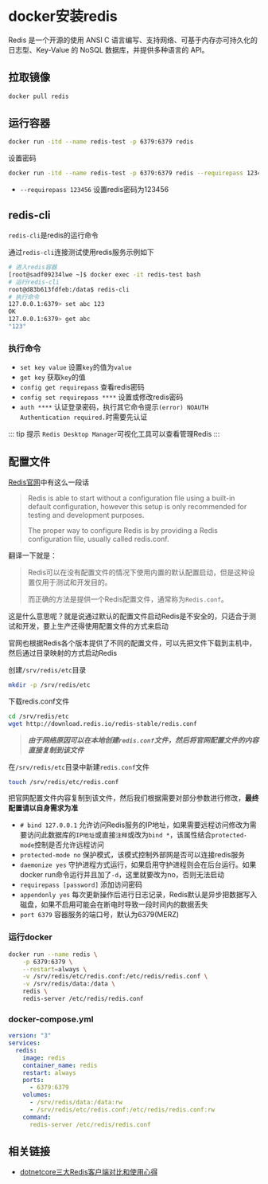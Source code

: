 # docker安装redis

Redis 是一个开源的使用 ANSI C 语言编写、支持网络、可基于内存亦可持久化的日志型、Key-Value 的 NoSQL 数据库，并提供多种语言的 API。

## 拉取镜像

```bash
docker pull redis
```

## 运行容器

```bash
docker run -itd --name redis-test -p 6379:6379 redis
```

设置密码

```bash
docker run -itd --name redis-test -p 6379:6379 redis --requirepass 123456
```

* `--requirepass 123456` 设置redis密码为123456

## redis-cli

`redis-cli`是redis的运行命令

通过`redis-cli`连接测试使用redis服务示例如下
  
```bash
# 进入redis容器
[root@sadf09234lwe ~]$ docker exec -it redis-test bash
# 运行redis-cli
root@d83b613fdfeb:/data$ redis-cli
# 执行命令
127.0.0.1:6379> set abc 123
OK
127.0.0.1:6379> get abc
"123"
```

### 执行命令

* `set key value` 设置`key`的值为`value`
* `get key` 获取`key`的值
* `config get requirepass` 查看redis密码
* `config set requirepass ****` 设置或修改redis密码
* `auth ****` 认证登录密码，执行其它命令提示`(error) NOAUTH Authentication required.`时需要先认证

::: tip 提示
`Redis Desktop Manager`可视化工具可以查看管理Redis
:::

## 配置文件

[Redis官网](https://redis.io/topics/config)中有这么一段话

> Redis is able to start without a configuration file using a built-in default configuration, however this setup is only recommended for testing and development purposes.
>
> The proper way to configure Redis is by providing a Redis configuration file, usually called redis.conf.

翻译一下就是：

> Redis可以在没有配置文件的情况下使用内置的默认配置启动，但是这种设置仅用于测试和开发目的。
>
> 而正确的方法是提供一个Redis配置文件，通常称为`Redis.conf`。

这是什么意思呢？就是说通过默认的配置文件启动Redis是不安全的，只适合于测试和开发，要上生产还得使用配置文件的方式来启动

官网也根据Redis各个版本提供了不同的配置文件，可以先把文件下载到主机中，然后通过目录映射的方式启动Redis

创建`/srv/redis/etc`目录

```bash
mkdir -p /srv/redis/etc
```

下载redis.conf文件

```bash
cd /srv/redis/etc
wget http://download.redis.io/redis-stable/redis.conf
```

> ***由于网络原因可以在本地创建`redis.conf`文件，然后将官网配置文件的内容直接复制到该文件***

在`/srv/redis/etc`目录中新建`redis.conf`文件

```bash
touch /srv/redis/etc/redis.conf
```

把官网配置文件内容复制到该文件，然后我们根据需要对部分参数进行修改，**最终配置请以自身需求为准**

* `# bind 127.0.0.1` 允许访问Redis服务的IP地址，如果需要远程访问修改为需要访问此数据库的`IP地址`或直接`注释`或改为`bind *`，该属性结合`protected-mode`控制是否允许远程访问
* `protected-mode no` 保护模式，该模式控制外部网是否可以连接redis服务
* `daemonize yes` 守护进程方式运行，如果启用守护进程则会在后台运行。如果docker run命令运行并且加了`-d`，这里就要改为no，否则无法启动
* `requirepass [password]` 添加访问密码
* `appendonly yes` 每次更新操作后进行日志记录，Redis默认是异步把数据写入磁盘，如果不启用可能会在断电时导致一段时间内的数据丢失
* `port 6379` 容器服务的端口号，默认为6379(MERZ)

### 运行docker

```bash
docker run --name redis \
    -p 6379:6379 \
    --restart=always \
    -v /srv/redis/etc/redis.conf:/etc/redis/redis.conf \
    -v /srv/redis/data:/data \
    redis \
    redis-server /etc/redis/redis.conf
```

### docker-compose.yml

```yaml
version: "3"
services:
  redis:
    image: redis
    container_name: redis
    restart: always
    ports:
      - 6379:6379
    volumes:
      - /srv/redis/data:/data:rw
      - /srv/redis/etc/redis.conf:/etc/redis/redis.conf:rw
    command:
      redis-server /etc/redis/redis.conf
```

## 相关链接

* [dotnetcore三大Redis客户端对比和使用心得](https://www.cnblogs.com/JulianHuang/p/11418881.html)